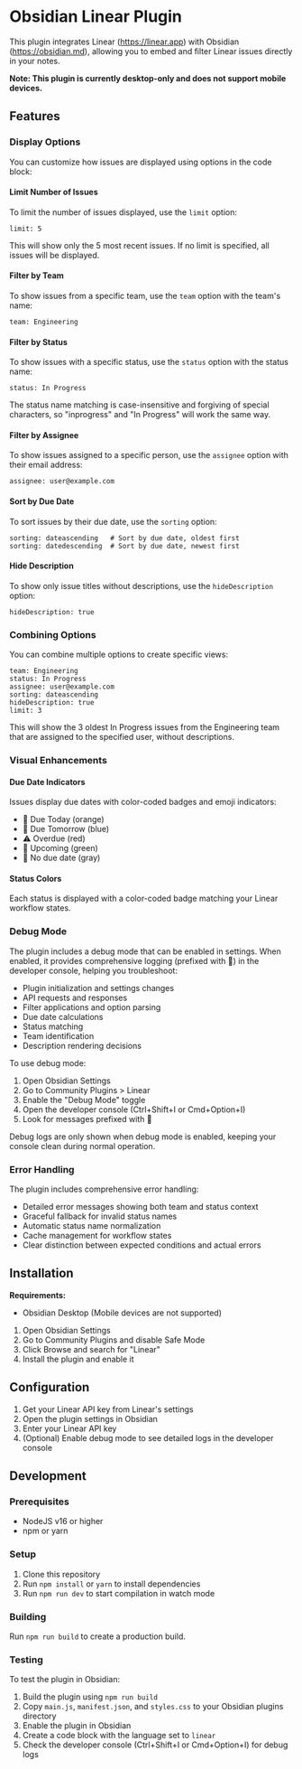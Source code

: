 # Obsidian Linear Plugin

This plugin integrates Linear (https://linear.app) with Obsidian (https://obsidian.md), allowing you to embed and filter Linear issues directly in your notes.

**Note: This plugin is currently desktop-only and does not support mobile devices.**

## Features

### Display Options

You can customize how issues are displayed using options in the code block:

#### Limit Number of Issues

To limit the number of issues displayed, use the `limit` option:

```linear
limit: 5
```

This will show only the 5 most recent issues. If no limit is specified, all issues will be displayed.

#### Filter by Team

To show issues from a specific team, use the `team` option with the team's name:

```linear
team: Engineering
```

#### Filter by Status

To show issues with a specific status, use the `status` option with the status name:

```linear
status: In Progress
```

The status name matching is case-insensitive and forgiving of special characters, so "inprogress" and "In Progress" will work the same way.

#### Filter by Assignee

To show issues assigned to a specific person, use the `assignee` option with their email address:

```linear
assignee: user@example.com
```

#### Sort by Due Date

To sort issues by their due date, use the `sorting` option:

```linear
sorting: dateascending   # Sort by due date, oldest first
sorting: datedescending  # Sort by due date, newest first
```

#### Hide Description

To show only issue titles without descriptions, use the `hideDescription` option:

```linear
hideDescription: true
```

### Combining Options

You can combine multiple options to create specific views:

```linear
team: Engineering
status: In Progress
assignee: user@example.com
sorting: dateascending
hideDescription: true
limit: 3
```

This will show the 3 oldest In Progress issues from the Engineering team that are assigned to the specified user, without descriptions.

### Visual Enhancements

#### Due Date Indicators

Issues display due dates with color-coded badges and emoji indicators:
- 📅 Due Today (orange)
- 📅 Due Tomorrow (blue)
- ⚠️ Overdue (red)
- 📅 Upcoming (green)
- 📅 No due date (gray)

#### Status Colors

Each status is displayed with a color-coded badge matching your Linear workflow states.

### Debug Mode

The plugin includes a debug mode that can be enabled in settings. When enabled, it provides comprehensive logging (prefixed with 🔄) in the developer console, helping you troubleshoot:
- Plugin initialization and settings changes
- API requests and responses
- Filter applications and option parsing
- Due date calculations
- Status matching
- Team identification
- Description rendering decisions

To use debug mode:
1. Open Obsidian Settings
2. Go to Community Plugins > Linear
3. Enable the "Debug Mode" toggle
4. Open the developer console (Ctrl+Shift+I or Cmd+Option+I)
5. Look for messages prefixed with 🔄

Debug logs are only shown when debug mode is enabled, keeping your console clean during normal operation.

### Error Handling

The plugin includes comprehensive error handling:
- Detailed error messages showing both team and status context
- Graceful fallback for invalid status names
- Automatic status name normalization
- Cache management for workflow states
- Clear distinction between expected conditions and actual errors

## Installation

**Requirements:**
- Obsidian Desktop (Mobile devices are not supported)

1. Open Obsidian Settings
2. Go to Community Plugins and disable Safe Mode
3. Click Browse and search for "Linear"
4. Install the plugin and enable it

## Configuration

1. Get your Linear API key from Linear's settings
2. Open the plugin settings in Obsidian
3. Enter your Linear API key
4. (Optional) Enable debug mode to see detailed logs in the developer console

## Development

### Prerequisites

- NodeJS v16 or higher
- npm or yarn

### Setup

1. Clone this repository
2. Run `npm install` or `yarn` to install dependencies
3. Run `npm run dev` to start compilation in watch mode

### Building

Run `npm run build` to create a production build.

### Testing

To test the plugin in Obsidian:
1. Build the plugin using `npm run build`
2. Copy `main.js`, `manifest.json`, and `styles.css` to your Obsidian plugins directory
3. Enable the plugin in Obsidian
4. Create a code block with the language set to `linear`
5. Check the developer console (Ctrl+Shift+I or Cmd+Option+I) for debug logs 